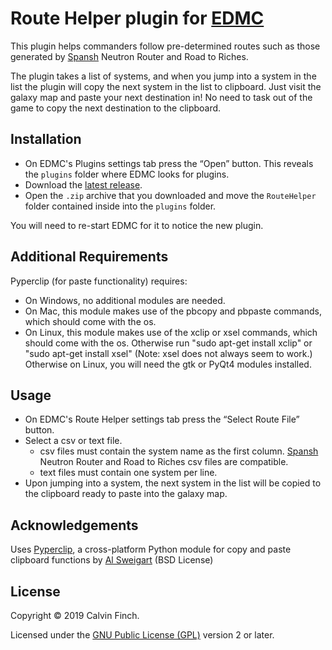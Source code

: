 # Route Helper plugin for [EDMC](https://github.com/Marginal/EDMarketConnector/wiki)

This plugin helps commanders follow pre-determined routes such as those generated by [Spansh](http://spansh.co.uk) Neutron Router and Road to Riches.

The plugin takes a list of systems, and when you jump into a system in the list the plugin will copy the next system in the list to clipboard.  Just visit the galaxy map and paste your next destination in!  No need to task out of the game to copy the next destination to the clipboard.

## Installation

* On EDMC's Plugins settings tab press the “Open” button. This reveals the `plugins` folder where EDMC looks for plugins.
* Download the [latest release](https://github.com/cfinch81/RouteHelper/releases/latest).
* Open the `.zip` archive that you downloaded and move the `RouteHelper` folder contained inside into the `plugins` folder.

You will need to re-start EDMC for it to notice the new plugin.

## Additional Requirements 

Pyperclip (for paste functionality) requires:
* On Windows, no additional modules are needed.
* On Mac, this module makes use of the pbcopy and pbpaste commands, which should come with the os.
* On Linux, this module makes use of the xclip or xsel commands, which should come with the os. Otherwise run "sudo apt-get install xclip" or "sudo apt-get install xsel" (Note: xsel does not always seem to work.)
    Otherwise on Linux, you will need the gtk or PyQt4 modules installed.

## Usage

* On EDMC's Route Helper settings tab press the “Select Route File” button.
* Select a csv or text file.
    * csv files must contain the system name as the first column.  [Spansh](http://spansh.co.uk) Neutron Router and Road to Riches csv files are compatible.
    * text files must contain one system per line.
* Upon jumping into a system, the next system in the list will be copied to the clipboard ready to paste into the galaxy map.

## Acknowledgements

Uses [Pyperclip](https://github.com/asweigart/pyperclip), a cross-platform Python module for copy and paste clipboard functions by [Al Sweigart](al@inventwithpython.com) (BSD License)

## License

Copyright © 2019 Calvin Finch.

Licensed under the [GNU Public License (GPL)](http://www.gnu.org/licenses/gpl-2.0.html) version 2 or later.